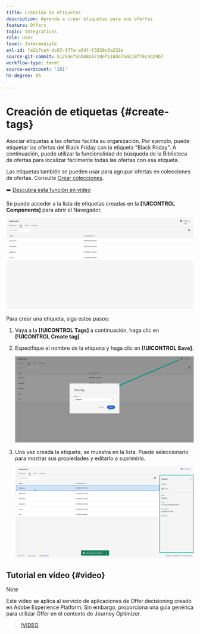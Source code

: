 ```yaml
---
title: Creación de etiquetas
description: Aprenda a crear etiquetas para sus ofertas
feature: Offers
topic: Integrations
role: User
level: Intermediate
exl-id: fe2b7ce4-dc63-477a-a64f-f3828c6a232e
source-git-commit: 51254efaab08a572def118d475dc18f74c9d29b7
workflow-type: tm+mt
source-wordcount: '161'
ht-degree: 6%

---
```


# Creación de etiquetas {#create-tags}

Asociar etiquetas a las ofertas facilita su organización. Por ejemplo, puede etiquetar las ofertas del Black Friday con la etiqueta &quot;Black Friday&quot;. A continuación, puede utilizar la funcionalidad de búsqueda de la Biblioteca de ofertas para localizar fácilmente todas las ofertas con esa etiqueta.

Las etiquetas también se pueden usar para agrupar ofertas en colecciones de ofertas. Consulte [Crear colecciones](../offer-library/creating-collections.md).

➡️ [Descubra esta función en vídeo](#video)

Se puede acceder a la lista de etiquetas creadas en la **[!UICONTROL Components]** para abrir el Navegador.

![](../../assets/tags_list.png)

Para crear una etiqueta, siga estos pasos:

1. Vaya a la **[!UICONTROL Tags]** a continuación, haga clic en **[!UICONTROL Create tag]**.

1. Especifique el nombre de la etiqueta y haga clic en **[!UICONTROL Save]**.

   ![](../../assets/tags_create.png)

1. Una vez creada la etiqueta, se muestra en la lista. Puede seleccionarlo para mostrar sus propiedades y editarlo o suprimirlo.

   ![](../../assets/tags_created.png)

## Tutorial en vídeo {#video}

>[!NOTE]
>
>Este vídeo se aplica al servicio de aplicaciones de Offer decisioning creado en Adobe Experience Platform. Sin embargo, proporciona una guía genérica para utilizar Offer en el contexto de Journey Optimizer.

>[!VIDEO](https://video.tv.adobe.com/v/329374?quality=12)
